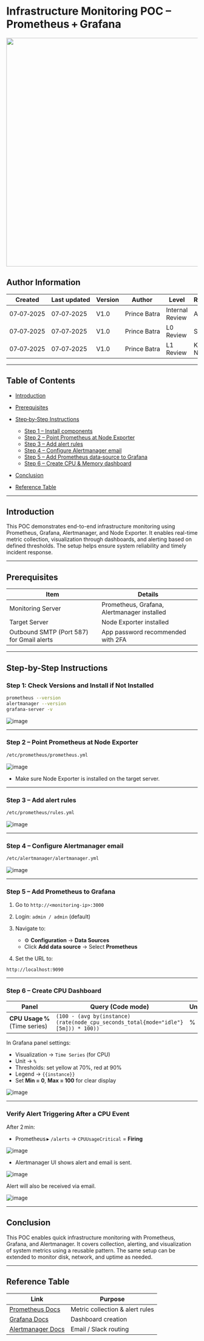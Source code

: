 # **Infrastructure Monitoring POC – Prometheus + Grafana**

<p align="center">
  <img src="https://shalb.com/wp-content/uploads/2022/09/Grafana.png" width="600"/>
</p>

## **Author Information**

| Created    | Last updated | Version | Author       | Level           | Reviewer    |
| ---------- | ------------ | ------- | ------------ | --------------- | ----------- |
| 07‑07‑2025 | 07‑07‑2025   | V1.0    | Prince Batra | Internal Review | Aman        |
| 07‑07‑2025 | 07‑07‑2025   | V1.0    | Prince Batra | L0 Review       | Shikha      |
| 07‑07‑2025 | 07‑07‑2025   | V1.0    | Prince Batra | L1 Review       | Kirti Nehra |

---

## Table of Contents

* [Introduction](#introduction)
* [Prerequisites](#prerequisites)
* [Step‑by‑Step Instructions](#step-by-step-instructions)

  * [Step 1 – Install components](#step-1)
  * [Step 2 – Point Prometheus at Node Exporter](#step-2)
  * [Step 3 – Add alert rules](#step-3)
  * [Step 4 – Configure Alertmanager email](#step-4)
  * [Step 5 – Add Prometheus data‑source to Grafana](#step-5)
  * [Step 6 – Create CPU & Memory dashboard](#step-6)
* [Conclusion](#conclusion)
* [Reference Table](#reference-table)

---

## Introduction

This POC demonstrates end-to-end infrastructure monitoring using Prometheus, Grafana, Alertmanager, and Node Exporter. It enables real-time metric collection, visualization through dashboards, and alerting based on defined thresholds. The setup helps ensure system reliability and timely incident response.

---

## Prerequisites

| Item                                      | Details                                     |
| ----------------------------------------- | ------------------------------------------- |
| Monitoring Server                         | Prometheus, Grafana, Alertmanager installed |
| Target Server                             | Node Exporter installed                     |
| Outbound SMTP (Port 587) for Gmail alerts | App password recommended with 2FA           |

---

## Step-by-Step Instructions

<a id="step-1"></a>

### **Step 1: Check Versions and Install if Not Installed**

```bash
prometheus --version
alertmanager --version
grafana-server -v
```

![image](https://github.com/user-attachments/assets/09973319-35cf-47ba-a811-3b26f82a360e)

---

<a id="step-2"></a>

### **Step 2 – Point Prometheus at Node Exporter**

```bash
/etc/prometheus/prometheus.yml
```

![image](https://github.com/user-attachments/assets/a6cb3d56-a265-4433-ae82-9a7fed0cd7c7)

* Make sure Node Exporter is installed on the target server.

---

<a id="step-3"></a>

### **Step 3 – Add alert rules**

```bash
/etc/prometheus/rules.yml
```

![image](https://github.com/user-attachments/assets/b08ae2ec-8b8e-4857-8aae-21fba3e37478)

---

<a id="step-4"></a>

### **Step 4 – Configure Alertmanager email**

```bash
/etc/alertmanager/alertmanager.yml
```

![image](https://github.com/user-attachments/assets/cfacafbe-e575-4152-805d-886c4c519fe0)

---

<a id="step-5"></a>

### **Step 5 – Add Prometheus to Grafana**

1. Go to `http://<monitoring-ip>:3000`
2. Login: `admin / admin` (default)
3. Navigate to:

   * ⚙️ **Configuration** → **Data Sources**
   * Click **Add data source** → Select **Prometheus**
4. Set the URL to:

```
http://localhost:9090
```

---

<a id="step-6"></a>

### **Step 6 – Create CPU Dashboard**

| Panel                         | Query (Code mode)                                                                 | Unit | Thresholds |
| ----------------------------- | --------------------------------------------------------------------------------- | ---- | ---------- |
| **CPU Usage %** (Time series) | `(100 - (avg by(instance)(rate(node_cpu_seconds_total{mode="idle"}[5m])) * 100))` | %    | 70 / 90    |

In Grafana panel settings:

* Visualization → `Time Series` (for CPU)
* Unit → `%`
* Thresholds: set yellow at 70%, red at 90%
* Legend → `{{instance}}`
* Set **Min = 0**, **Max = 100** for clear display

![image](https://github.com/user-attachments/assets/e684ac5a-09ef-4aec-8922-79e21f807f5a)

---

### Verify Alert Triggering After a CPU Event

After 2 min:

* Prometheus ▸ `/alerts` → `CPUUsageCritical` = **Firing**

![image](https://github.com/user-attachments/assets/922522e1-cfea-45cd-80f5-e2d69e5e0251)

* Alertmanager UI shows alert and email is sent.

![image](https://github.com/user-attachments/assets/eacf6710-f302-4f6f-aa72-607c12824b46)

Alert will also be received via email.

![image](https://github.com/user-attachments/assets/0ac0d116-d3e7-497f-b75c-08e65252a31e)

---

## Conclusion

This POC enables quick infrastructure monitoring with Prometheus, Grafana, and Alertmanager. It covers collection, alerting, and visualization of system metrics using a reusable pattern. The same setup can be extended to monitor disk, network, and uptime as needed.

---

## Reference Table

| Link                                                                          | Purpose                         |
| ----------------------------------------------------------------------------- | ------------------------------- |
| [Prometheus Docs](https://prometheus.io/docs/)                                | Metric collection & alert rules |
| [Grafana Docs](https://grafana.com/docs/)                                     | Dashboard creation              |
| [Alertmanager Docs](https://prometheus.io/docs/alerting/latest/alertmanager/) | Email / Slack routing           |

